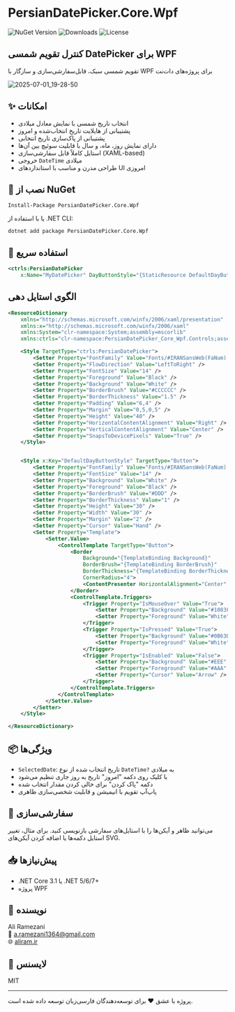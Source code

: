 # PersianDatePicker.Core.Wpf

![NuGet Version](https://img.shields.io/nuget/v/PersianDatePicker.Core.Wpf?color=blue)
![Downloads](https://img.shields.io/nuget/dt/PersianDatePicker.Core.Wpf?color=green)
![License](https://img.shields.io/github/license/aliramdev/PersianDatePicker.Core?color=orange)

## کنترل تقویم شمسی DatePicker برای WPF

تقویم شمسی سبک، قابل‌سفارشی‌سازی و سازگار با WPF برای پروژه‌های دات‌نت

![2025-07-01_19-28-50](https://github.com/user-attachments/assets/43602fa9-f9ba-4519-8ae2-f2481a3fc482)


## ✨ امکانات

- انتخاب تاریخ شمسی با نمایش معادل میلادی
- پشتیبانی از هایلایت تاریخ انتخاب‌شده و امروز
- پشتیبانی از پاک‌سازی تاریخ انتخابی
- دارای نمایش روز، ماه، و سال با قابلیت سوئیچ بین آن‌ها
- استایل کاملاً قابل سفارشی‌سازی (XAML-based)
- خروجی `DateTime` میلادی
- طراحی مدرن و مناسب با استانداردهای UI امروزی

## 🔧 نصب از NuGet

```
Install-Package PersianDatePicker.Core.Wpf
```

یا با استفاده از .NET CLI:

```
dotnet add package PersianDatePicker.Core.Wpf
```

## 🚀 استفاده سریع

```xml
<ctrls:PersianDatePicker
    x:Name="MyDatePicker" DayButtonStyle="{StaticResource DefaultDayButtonStyle}" SelectedDate="{Binding MyDate}"/>
```

## الگوی استایل دهی

```xml
<ResourceDictionary
    xmlns="http://schemas.microsoft.com/winfx/2006/xaml/presentation"
    xmlns:x="http://schemas.microsoft.com/winfx/2006/xaml"
    xmlns:System="clr-namespace:System;assembly=mscorlib"
    xmlns:ctrls="clr-namespace:PersianDatePicker_Core_Wpf.Controls;assembly=PersianDatePicker.Core.Wpf">

    <Style TargetType="ctrls:PersianDatePicker">
        <Setter Property="FontFamily" Value="Fonts/#IRANSansWeb(FaNum) Medium" />
        <Setter Property="FlowDirection" Value="LeftToRight" />
        <Setter Property="FontSize" Value="14" />
        <Setter Property="Foreground" Value="Black" />
        <Setter Property="Background" Value="White" />
        <Setter Property="BorderBrush" Value="#CCCCCC" />
        <Setter Property="BorderThickness" Value="1.5" />
        <Setter Property="Padding" Value="6,4" />
        <Setter Property="Margin" Value="0,5,0,5" />
        <Setter Property="Height" Value="40" />
        <Setter Property="HorizontalContentAlignment" Value="Right" />
        <Setter Property="VerticalContentAlignment" Value="Center" />
        <Setter Property="SnapsToDevicePixels" Value="True" />
    </Style>


    <Style x:Key="DefaultDayButtonStyle" TargetType="Button">
        <Setter Property="FontFamily" Value="Fonts/#IRANSansWeb(FaNum) Medium" />
        <Setter Property="FontSize" Value="14" />
        <Setter Property="Background" Value="White" />
        <Setter Property="Foreground" Value="Black" />
        <Setter Property="BorderBrush" Value="#DDD" />
        <Setter Property="BorderThickness" Value="1" />
        <Setter Property="Height" Value="30" />
        <Setter Property="Width" Value="30" />
        <Setter Property="Margin" Value="2" />
        <Setter Property="Cursor" Value="Hand" />
        <Setter Property="Template">
            <Setter.Value>
                <ControlTemplate TargetType="Button">
                    <Border
                        Background="{TemplateBinding Background}"
                        BorderBrush="{TemplateBinding BorderBrush}"
                        BorderThickness="{TemplateBinding BorderThickness}"
                        CornerRadius="4">
                        <ContentPresenter HorizontalAlignment="Center" VerticalAlignment="Center" />
                    </Border>
                    <ControlTemplate.Triggers>
                        <Trigger Property="IsMouseOver" Value="True">
                            <Setter Property="Background" Value="#1083FF" />
                            <Setter Property="Foreground" Value="White" />
                        </Trigger>
                        <Trigger Property="IsPressed" Value="True">
                            <Setter Property="Background" Value="#0B63D7" />
                            <Setter Property="Foreground" Value="White" />
                        </Trigger>
                        <Trigger Property="IsEnabled" Value="False">
                            <Setter Property="Background" Value="#EEE" />
                            <Setter Property="Foreground" Value="#AAA" />
                            <Setter Property="Cursor" Value="Arrow" />
                        </Trigger>
                    </ControlTemplate.Triggers>
                </ControlTemplate>
            </Setter.Value>
        </Setter>
    </Style>

</ResourceDictionary>

```

## 📦 ویژگی‌ها

- `SelectedDate`: تاریخ انتخاب شده از نوع `DateTime?` به میلادی
- با کلیک روی دکمه "امروز" تاریخ به روز جاری تنظیم می‌شود
- دکمه "پاک کردن" برای خالی کردن مقدار انتخاب شده
- پاپ‌آپ تقویم با انیمیشن و قابلیت شخصی‌سازی ظاهری

## 🎨 سفارشی‌سازی

می‌توانید ظاهر و آیکن‌ها را با استایل‌های سفارشی بازنویسی کنید. برای مثال، تغییر استایل دکمه‌ها یا اضافه کردن آیکن‌های SVG.

## 📥 پیش‌نیازها

- .NET Core 3.1 یا .NET 5/6/7+
- پروژه WPF

## 👤 نویسنده

Ali Ramezani  
📧 a.ramezani1364@gmail.com  
🌐 [aliram.ir](https://aliram.ir)

## 📃 لایسنس

MIT

---

پروژه با عشق ❤️ برای توسعه‌دهندگان فارسی‌زبان توسعه داده شده است.
